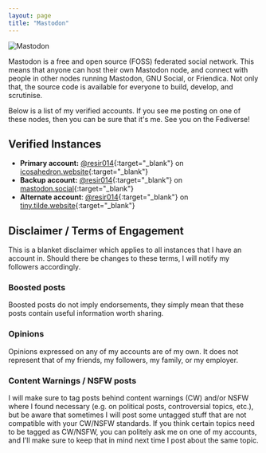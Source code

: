 ```yaml
---
layout: page
title: "Mastodon"
---
```


<img src="{{ site.baseurl }}/public/images/stuff/mastodon/2017-04-06_20-25-10.png" alt="Mastodon">

Mastodon is a free and open source (FOSS) federated social network. This means that anyone can host their own Mastodon node, and connect with people in other nodes running Mastodon, GNU Social, or Friendica. Not only that, the source code is available for everyone to build, develop, and scrutinise.

Below is a list of my verified accounts. If you see me posting on one of these nodes, then you can be sure that it's me. See you on the Fediverse!

## Verified Instances

* **Primary account:** [@resir014](https://icosahedron.website/@resir014){:target="_blank"} on [icosahedron.website](https://icosahedron.website){:target="_blank"}
* **Backup account:** [@resir014](https://mastodon.social/@resir014){:target="_blank"} on [mastodon.social](https://mastodon.social){:target="_blank"}
* **Alternate account**: [@resir014](https://tiny.tilde.website/@resir014){:target="_blank"} on [tiny.tilde.website](https://tiny.tilde.website){:target="_blank"}

## Disclaimer / Terms of Engagement

This is a blanket disclaimer which applies to all instances that I have an account in. Should there be changes to these terms, I will notify my followers accordingly.

### Boosted posts

Boosted posts do not imply endorsements, they simply mean that these posts contain useful information worth sharing.

### Opinions

Opinions expressed on any of my accounts are of my own. It does not represent that of my friends, my followers, my family, or my employer.

### Content Warnings / NSFW posts

I will make sure to tag posts behind content warnings (CW) and/or NSFW where I found necessary (e.g. on political posts, controversial topics, etc.), but be aware that sometimes I will post some untagged stuff that are not compatible with your CW/NSFW standards. If you think certain topics need to be tagged as CW/NSFW, you can politely ask me on one of my accounts, and I'll make sure to keep that in mind next time I post about the same topic.
